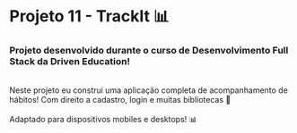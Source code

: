 # Projeto 11 - TrackIt 📊
<h3> Projeto desenvolvido durante o curso de Desenvolvimento Full Stack da Driven Education! </h3>
<br>
Neste projeto eu construi uma aplicação completa de acompanhamento de hábitos! Com direito a cadastro, login e muitas bibliotecas 🙂
<br>
<br>
Adaptado para dispositivos mobiles e desktops! 📊
